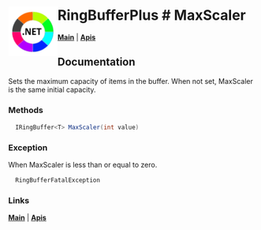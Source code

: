 # <img align="left" width="100" height="100" src="./images/icon.png"> RingBufferPlus # MaxScaler

[**Main**](index.md#help) | 
[**Apis**](index.md#apis)

## Documentation
Sets the maximum capacity of items in the buffer. When not set, MaxScaler is the same initial capacity.

### Methods

```csharp
  IRingBuffer<T> MaxScaler(int value)
``` 

### Exception

When MaxScaler is less than or equal to zero.

```csharp
  RingBufferFatalException
``` 

### Links
[**Main**](index.md#help) | 
[**Apis**](index.md#apis)

